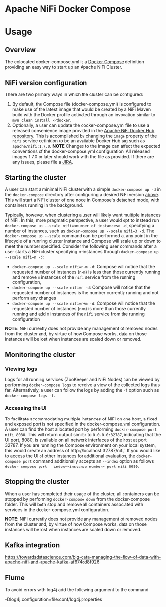 <!--
  Licensed to the Apache Software Foundation (ASF) under one or more
  contributor license agreements.  See the NOTICE file distributed with
  this work for additional information regarding copyright ownership.
  The ASF licenses this file to You under the Apache License, Version 2.0
  (the "License"); you may not use this file except in compliance with
  the License.  You may obtain a copy of the License at

      http://www.apache.org/licenses/LICENSE-2.0

  Unless required by applicable law or agreed to in writing, software
  distributed under the License is distributed on an "AS IS" BASIS,
  WITHOUT WARRANTIES OR CONDITIONS OF ANY KIND, either express or implied.
  See the License for the specific language governing permissions and
  limitations under the License.
-->

# Apache NiFi Docker Compose

# Usage

## Overview
The colocated docker-compose.yml is a [Docker Compose](https://docs.docker.com/compose/overview/) definition providing an easy way to start up an Apache NiFi Cluster.

## NiFi version configuration
There are two primary ways in which the cluster can be configured:

  1. By default, the Compose file (docker-compose.yml) is configured to make use of the latest image that would be created by a NiFi Maven build with the Docker profile activated through an invocation similar to `mvn clean install -Pdocker`.
  2. Optionally, a user can update the docker-compose.yml file to use a released convenience image provided in the [Apache NiFi Docker Hub repository](https://hub.docker.com/r/apache/nifi/tags/).  This is accomplished by changing the `image` property of the `nifi` service definition to be an available Docker Hub tag such as `apache/nifi:1.7.0`. **NOTE** Changes to the image can affect the expected conventions of the docker-compose.yml configuration.  All released images 1.7.0 or later should work with the file as provided.  If there are any issues, please file a [JIRA](https://issues.apache.org/jira/browse/NIFI).

## Starting the cluster
A user can start a minimal NiFi cluster with a simple `docker-compose up -d` in the `docker-compose` directory after configuring a desired NiFi version [above](#nifi-version-configuration).  This will start a NiFi cluster of one node in Compose's detached mode, with containers running in the background.

Typically, however, when clustering a user will likely want multiple instances of NiFi.  In this, more pragmatic perspective, a user would opt to instead run `docker-compose up --scale nifi=<number of instances> -d`, specifying a number of instances, such as `docker-compose up --scale nifi=3 -d`.  The `docker-compose up --scale` command can be performed at any point in the lifecycle of a running cluster instance and Compose will scale up or down to meet the number specified.  Consider the following user commands after a user starts a NiFi cluster specifying n-instances through `docker-compose up --scale nifi=n -d`:
  * `docker-compose up --scale nifi=n-m -d`:  Compose will notice that the requested number of instances (`n-m`) is less than those currently running and remove `m` instances of the `nifi` service from the running configuration,
  * `docker-compose up --scale nifi=n -d`:  Compose will notice that the requested number of instances is the number currently running and not perform any changes
  * `docker-compose up --scale nifi=n+m -d`:  Compose will notice that the requested number of instances (`n+m`) is more than those currently running and add `m` instances of the `nifi` service from the running configuration

**NOTE**:  NiFi currently does not provide any management of removed nodes from the cluster and, by virtue of how Compose works, data on those instances will be lost when instances are scaled down or removed.

## Monitoring the cluster

### Viewing logs
Logs for all running services (ZooKeeper and NiFi Nodes) can be viewed by performing `docker-compose logs` to receive a view of the collected logs thus far.  Alternatively, a user can follow the logs by adding the `-f` option such as `docker-compose logs -f`.

### Accessing the UI
To facilitate accommodating multiple instances of NiFi on one host, a fixed and exposed port is not specified in the docker-compose.yml configuration.  A user can find the host allocated port by performing `docker-compose port nifi 8080`.  This will return output similar to `0.0.0.0:32787`, indicating that the UI port, 8080, is available on all network interfaces of the host at port 32787.  If you are running the Compose environment on your local system, this would create an address of http://localhost:32787/nifi/.  If you would like to access the UI of other instances for additional evaluation, the `docker-compose port` command additionally accepts an `--index` option as follows `docker-compose port --index=<instance number> port nifi 8080`.

## Stopping the cluster
When a user has completed their usage of the cluster, all containers can be stopped by performing `docker-compose down` from the docker-compose folder. This will both stop and remove all containers associated with services in the docker-compose.yml configuration.

**NOTE**:  NiFi currently does not provide any management of removed nodes from the cluster and, by virtue of how Compose works, data on those instances will be lost when instances are scaled down or removed.


Kafka integration
---

https://towardsdatascience.com/big-data-managing-the-flow-of-data-with-apache-nifi-and-apache-kafka-af674cd8f926


Flume
---

To avoid errors with log4j add the following argument to the command

-Dlog4j.configuration=file:conf/log4j.properties